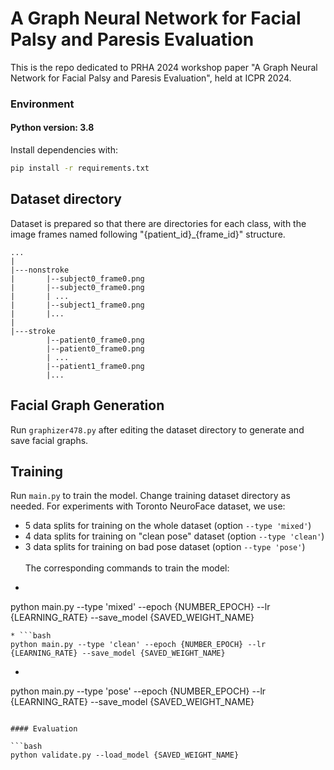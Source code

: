 # A Graph Neural Network for Facial Palsy and Paresis Evaluation

This is the repo dedicated to PRHA 2024 workshop paper "A Graph Neural Network for Facial Palsy and Paresis Evaluation", held at ICPR 2024.

### Environment

#### Python version: 3.8

Install dependencies with:

```bash
pip install -r requirements.txt
```

## Dataset directory

Dataset is prepared so that there are directories for each class, with the image frames named following "{patient_id}_{frame_id}" structure.

```
...
|
|---nonstroke
|       |--subject0_frame0.png
|       |--subject0_frame0.png
|       | ...
|       |--subject1_frame0.png
|       |...
|
|---stroke
        |--patient0_frame0.png
        |--patient0_frame0.png
        | ...
        |--patient1_frame0.png
        |...
```

## Facial Graph Generation

Run ```graphizer478.py``` after editing the dataset directory to generate and save facial graphs.

## Training

Run ```main.py``` to train the model. Change training dataset directory as needed. For experiments with Toronto NeuroFace dataset, we use:
* 5 data splits for training on the whole dataset (option ```--type 'mixed'```)
* 4 data splits for training on "clean pose" dataset (option ```--type 'clean'```)
* 3 data splits for training on bad pose dataset (option ```--type 'pose'```)
\
\
The corresponding commands to train the model:
* ```bash
python main.py --type 'mixed' --epoch {NUMBER_EPOCH} --lr {LEARNING_RATE} --save_model {SAVED_WEIGHT_NAME}
```
* ```bash
python main.py --type 'clean' --epoch {NUMBER_EPOCH} --lr {LEARNING_RATE} --save_model {SAVED_WEIGHT_NAME}
```
* ```bash
python main.py --type 'pose' --epoch {NUMBER_EPOCH} --lr {LEARNING_RATE} --save_model {SAVED_WEIGHT_NAME}
```

#### Evaluation

```bash
python validate.py --load_model {SAVED_WEIGHT_NAME}
```
